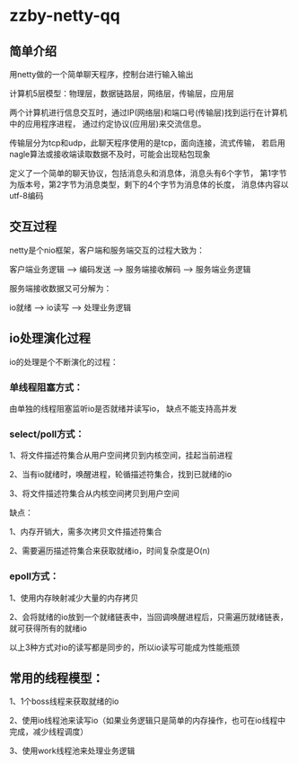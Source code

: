 # zzby-netty-qq

## 简单介绍
用netty做的一个简单聊天程序，控制台进行输入输出

计算机5层模型：物理层，数据链路层，网络层，传输层，应用层

两个计算机进行信息交互时，通过IP(网络层)和端口号(传输层)找到运行在计算机中的应用程序进程，
通过约定协议(应用层)来交流信息。

传输层分为tcp和udp，此聊天程序使用的是tcp，面向连接，流式传输，
若启用nagle算法或接收端读取数据不及时，可能会出现粘包现象

定义了一个简单的聊天协议，包括消息头和消息体，消息头有6个字节，
第1字节为版本号，第2字节为消息类型，剩下的4个字节为消息体的长度，
消息体内容以utf-8编码

## 交互过程
netty是个nio框架，客户端和服务端交互的过程大致为：

客户端业务逻辑 -->  编码发送  -->  服务端接收解码  -->  服务端业务逻辑


服务端接收数据又可分解为：

io就绪  -->   io读写   -->   处理业务逻辑


## io处理演化过程
io的处理是个不断演化的过程：

### 单线程阻塞方式：

由单独的线程阻塞监听io是否就绪并读写io，
缺点不能支持高并发


### select/poll方式：

1、将文件描述符集合从用户空间拷贝到内核空间，挂起当前进程

2、当有io就绪时，唤醒进程，轮循描述符集合，找到已就绪的io

3、将文件描述符集合从内核空间拷贝到用户空间

缺点：

1、内存开销大，需多次拷贝文件描述符集合

2、需要遍历描述符集合来获取就绪io，时间复杂度是O(n)


### epoll方式：

1、使用内存映射减少大量的内存拷贝

2、会将就绪的io放到一个就绪链表中，当回调唤醒进程后，只需遍历就绪链表，就可获得所有的就绪io

以上3种方式对io的读写都是同步的，所以io读写可能成为性能瓶颈


## 常用的线程模型：

1、1个boss线程来获取就绪的io

2、使用io线程池来读写io（如果业务逻辑只是简单的内存操作，也可在io线程中完成，减少线程调度）

3、使用work线程池来处理业务逻辑

